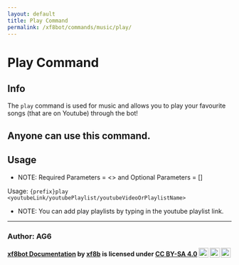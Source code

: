 ```yaml
---
layout: default
title: Play Command
permalink: /xf8bot/commands/music/play/
---
```

# Play Command
## Info
The `play` command is used for music and allows you to play your favourite songs (that are on Youtube) through the bot!

**Anyone can use this command.**
---

## Usage

* NOTE: Required Parameters = <> and Optional Parameters = []

Usage: `{prefix}play <youtubeLink/youtubePlaylist/youtubeVideoOrPlaylistName>`
* NOTE: You can add play playlists by typing in the youtube playlist link.

---

### **Author: AG6**

<b> <a rel="cc:attributionURL" property="dct:title" href="https://xf8b.github.io/documentation/xf8bot/">xf8bot Documentation</a> by <a rel="cc:attributionURL dct:creator" property="cc:attributionName" href="https://github.com/xf8b/">xf8b</a> is licensed under <a rel="license" href="https://creativecommons.org/licenses/by-sa/4.0">CC BY-SA 4.0<img style="height:22px!important;margin-left:3px;vertical-align:text-bottom;" src="https://mirrors.creativecommons.org/presskit/icons/cc.svg?ref=chooser-v1" /><img style="height:22px!important;margin-left:3px;vertical-align:text-bottom;" src="https://mirrors.creativecommons.org/presskit/icons/by.svg?ref=chooser-v1" /><img style="height:22px!important;margin-left:3px;vertical-align:text-bottom;" src="https://mirrors.creativecommons.org/presskit/icons/sa.svg?ref=chooser-v1" /></a> </b> 